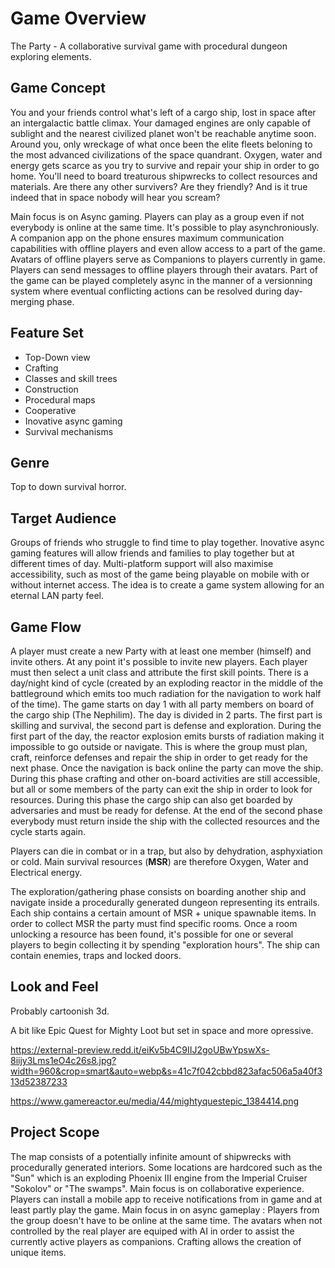 # Game Overview

The Party - A collaborative survival game with procedural dungeon exploring elements.

## Game Concept

You and your friends control what's left of a cargo ship, lost in space after an intergalactic battle climax. 
Your damaged engines are only capable of sublight and the nearest civilized planet won't be reachable anytime soon.
Around you, only wreckage of what once been the elite fleets beloning to the most advanced civilizations of the space quandrant.
Oxygen, water and energy gets scarce as you try to survive and repair your ship in order to go home.
You'll need to board treaturous shipwrecks to collect resources and materials. 
Are there any other survivers? Are they friendly? And is it true indeed that in space nobody will hear you scream?

Main focus is on Async gaming. Players can play as a group even if not everybody is online at the same time. It's possible to play asynchroniously. A companion app on the phone ensures maximum communication capabilities with offline players and even allow access to a part of the game.
Avatars of offline players serve as Companions to players currently in game.
Players can send messages to offline players through their avatars.
Part of the game can be played completely async in the manner of a versionning system where eventual conflicting actions can be resolved during day-merging phase.

## Feature Set

- Top-Down view
- Crafting
- Classes and skill trees
- Construction
- Procedural maps
- Cooperative
- Inovative async gaming
- Survival mechanisms

## Genre

Top to down survival horror.

## Target Audience

Groups of friends who struggle to find time to play together.
Inovative async gaming features will allow friends and families to play together but at different times of day.
Multi-platform support will also maximise accessibility, such as most of the game being playable on mobile with or without internet access.
The idea is to create a game system allowing for an eternal LAN party feel.

## Game Flow

A player must create a new Party with at least one member (himself) and invite others. At any point it's possible to invite new players. Each player must then select a unit class and attribute the first skill points.
There is a day/night kind of cycle (created by an exploding reactor in the middle of the battleground which emits too much radiation for the navigation to work half of the time).
The game starts on day 1 with all party members on board of the cargo ship (The Nephilim).
The day is divided in 2 parts. The first part is skilling and survival, the second part is defense and exploration.
During the first part of the day, the reactor explosion emits bursts of radiation making it impossible to go outside or navigate. This is where the group must plan, craft, reinforce defenses and repair the ship in order to get ready for the next phase.
Once the navigation is back online the party can move the ship. During this phase crafting and other on-board activities are still accessible, but all or some members of the party can exit the ship in order to look for resources.
During this phase the cargo ship can also get boarded by adversaries and must be ready for defense.
At the end of the second phase everybody must return inside the ship with the collected resources and the cycle starts again.

Players can die in combat or in a trap, but also by dehydration, asphyxiation or cold.
Main survival resources (**MSR**) are therefore Oxygen, Water and Electrical energy.

The exploration/gathering phase consists on boarding another ship and navigate inside a procedurally generated dungeon representing its entrails. Each ship contains a certain amount of MSR + unique spawnable items. In order to collect MSR the party must find specific rooms. Once a room unlocking a resource has been found, it's possible for one or several players to begin collecting it by spending "exploration hours".
The ship can contain enemies, traps and locked doors.

## Look and Feel

Probably cartoonish 3d.

A bit like Epic Quest for Mighty Loot but set in space and more opressive.

https://external-preview.redd.it/eiKv5b4C9IIJ2goUBwYpswXs-8iijy3Lms1eO4c26s8.jpg?width=960&crop=smart&auto=webp&s=41c7f042cbbd823afac506a5a40f313d52387233

https://www.gamereactor.eu/media/44/mightyquestepic_1384414.png

## Project Scope

The map consists of a potentially infinite amount of shipwrecks with procedurally generated interiors.
Some locations are hardcored such as the "Sun" which is an exploding Phoenix III engine from the Imperial Cruiser "Sokolov" or "The swamps". Main focus is on collaborative experience.
Players can install a mobile app to receive notifications from in game and at least partly play the game.
Main focus in on async gameplay : Players from the group doesn't have to be online at the same time. The avatars when not controlled by the real player are equiped with AI in order to assist the currently active players as companions.
Crafting allows the creation of unique items.
